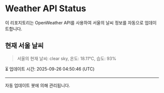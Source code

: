 
# Weather API Status

이 리포지토리는 OpenWeather API를 사용하여 서울의 날씨 정보를 자동으로 업데이트합니다.

## 현재 서울 날씨
> 서울의 현재 날씨: clear sky, 온도: 18.11°C, 습도: 93%

⏳ 업데이트 시간: 2025-09-26 04:50:46 (UTC)

---
자동 업데이트 봇에 의해 관리됩니다.
